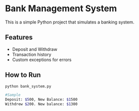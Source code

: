 # Bank Management System

This is a simple Python project that simulates a banking system.

##  Features
- Deposit and Withdraw
- Transaction history
- Custom exceptions for errors

##  How to Run
```bash
python bank_system.py

#Sample
Deposit: $500, New Balance: $1500
Withdrew $200. New balance: $1300